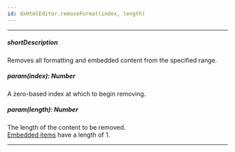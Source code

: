 ```yaml
---
id: dxHtmlEditor.removeFormat(index, length)
---
```

---
##### shortDescription
Removes all formatting and embedded content from the specified range.

##### param(index): Number
A zero-based index at which to begin removing.

##### param(length): Number
The length of the content to be removed.        
[Embedded items](/concepts/05%20Widgets/HtmlEditor/10%20Formats '/Documentation/Guide/Widgets/HtmlEditor/Formats/') have a length of 1.

---
